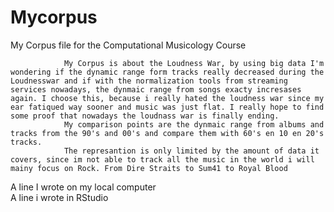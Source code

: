 # Mycorpus
My Corpus file for the Computational Musicology Course
				
				My Corpus is about the Loudness War, by using big data I'm wondering if the dynamic range form tracks really decreased during the Loudnesswar and if with the normalization tools from streaming services nowadays, the dynmaic range from songs exacty incresases again. I choose this, because i really hated the loudness war since my ear fatiqued way sooner and music was just flat. I really hope to find some proof that nowadays the loudnass war is finally ending.
				My comparison points are the dynmaic range from albums and tracks from the 90's and 00's and compare them with 60's en 10 en 20's tracks.
				The represantion is only limited by the amount of data it covers, since im not able to track all the music in the world i will mainy focus on Rock. From Dire Straits to Sum41 to Royal Blood
A line I wrote on my local computer  
A line i wrote in RStudio
